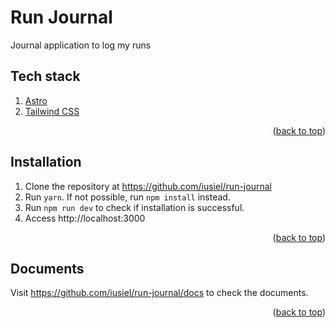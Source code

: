 <a id="readme-top"></a>

# Run Journal

Journal application to log my runs

## Tech stack

1. [Astro](https://astro.build/)
2. [Tailwind CSS](https://tailwindcss.com/)

<p align="right">(<a href="#readme-top">back to top</a>)</p>

## Installation

1. Clone the repository at https://github.com/iusiel/run-journal
1. Run `yarn`. If not possible, run `npm install` instead.
1. Run `npm run dev` to check if installation is successful.
1. Access http://localhost:3000

<p align="right">(<a href="#readme-top">back to top</a>)</p>

## Documents

Visit https://github.com/iusiel/run-journal/docs to check the documents.

<p align="right">(<a href="#readme-top">back to top</a>)</p>
